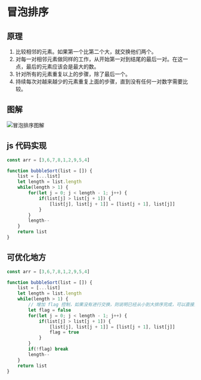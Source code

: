 # 冒泡排序

## 原理

1. 比较相邻的元素。如果第一个比第二个大，就交换他们两个。
2. 对每一对相邻元素做同样的工作，从开始第一对到结尾的最后一对。在这一点，最后的元素应该会是最大的数。
3. 针对所有的元素重复以上的步骤，除了最后一个。
4. 持续每次对越来越少的元素重复上面的步骤，直到没有任何一对数字需要比较。

## 图解

![冒泡排序图解](../assets/img/bubblesort.gif)

## js 代码实现

```javascript
const arr = [3,6,7,8,1,2,9,5,4]

function bubbleSort(list = []) {
    list = [...list]
    let length = list.length
    while(length > 1) {
        for(let j = 0; j < length - 1; j++) {
            if(list[j] > list[j + 1]) {
                [list[j], list[j + 1]] = [list[j + 1], list[j]]
            }
        }
        length--
    }
    return list
}
```

## 可优化地方

```javascript
const arr = [3,6,7,8,1,2,9,5,4]

function bubbleSort(list = []) {
    list = [...list]
    let length = list.length
    while(length > 1) {
        // 增加 flag 控制，如果没有进行交换，则说明已经从小到大排序完成，可以直接退出循环。
        let flag = false
        for(let j = 0; j < length - 1; j++) {
            if(list[j] > list[j + 1]) {
                [list[j], list[j + 1]] = [list[j + 1], list[j]]
                flag = true
            }
        }
        if(!flag) break
        length--
    }
    return list
}
```